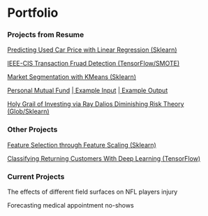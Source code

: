 # Portfolio


### Projects from Resume

[Predicting Used Car Price with Linear Regression  (Sklearn)](https://jmp.sh/v/SUq5z1lVM6RfIcN6Xep4)

[IEEE-CIS Transaction Fruad Detection (TensorFlow/SMOTE)](https://jmp.sh/v/7x12UuWkswim0lvshL7p)

[Market Segmentation with KMeans (Sklearn)](https://jmp.sh/v/LeA9fflxc19NrluwGrlK)

[Personal Mutual Fund](https://jumpshare.com/v/sNirKWL8CkDvsWSDTkQT)
[| Example Input](https://jumpshare.com/v/UW3xJH8dwvOlJP0u8B05)
[| Example Output](https://jumpshare.com/v/OSV8w7RTuiUZlnM9rhG0)

[Holy Grail of Investing via Ray Dalios Diminishing Risk Theory (Glob/Sklearn)](https://jmp.sh/v/HXk2rJmJzJhPKrvOJb3E)


### Other Projects

[Feature Selection through Feature Scaling (Sklearn)](https://github.com/dsk0203/dsk0203.github.io/blob/master/images/Feature%20Selection%20through%20Feature%20Scaling%20(Standardization)%20with%20sklearn.ipynb)

[Classifying Returning Customers With Deep Learning (TensorFlow)](https://github.com/dsk0203/dsk0203.github.io/blob/master/images/Classifying%20a%20previous%20customer%20as%20a%20potential%20return%20customer%20with%20TensorFlow.ipynb)

### Current Projects

The effects of different field surfaces on NFL players injury

Forecasting medical appointment no-shows

